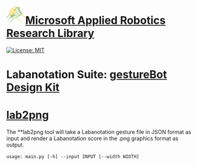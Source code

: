 # [![logo](/MARR_logo.png)Microsoft Applied Robotics Research Library](https://github.com/microsoft/AppliedRoboticsResearchLibrary)
[![License: MIT](https://img.shields.io/badge/License-MIT-yellow.svg)](https://opensource.org/licenses/MIT)  

# Labanotation Suite: [gestureBot Design Kit](/README.md)

# [lab2png](/src/Tools/lab2png)
The **lab2png tool will take a Labanotation gesture file in JSON format as input and render a Labanotation score in the .png graphics format as output.
```
usage: main.py [-h] --input INPUT [--width WIDTH]
```